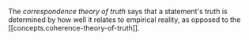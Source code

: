 
The *correspondence theory of truth* says that a statement's truth is determined by how well it relates to empirical reality, as opposed to the [[concepts.coherence-theory-of-truth]].

